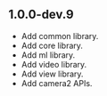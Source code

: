 ## 1.0.0-dev.9

* Add common library.
* Add core library.
* Add ml library.
* Add video library.
* Add view library.
* Add camera2 APIs.
